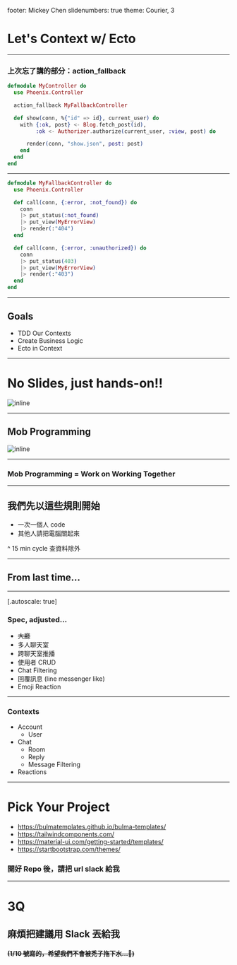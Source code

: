 footer: Mickey Chen
slidenumbers: true
theme: Courier, 3

# Let's Context w/ Ecto

---

### 上次忘了講的部分：action_fallback

```elixir
defmodule MyController do
  use Phoenix.Controller

  action_fallback MyFallbackController

  def show(conn, %{"id" => id}, current_user) do
    with {:ok, post} <- Blog.fetch_post(id),
         :ok <- Authorizer.authorize(current_user, :view, post) do

      render(conn, "show.json", post: post)
    end
  end
end

```

---

```elixir
defmodule MyFallbackController do
  use Phoenix.Controller

  def call(conn, {:error, :not_found}) do
    conn
    |> put_status(:not_found)
    |> put_view(MyErrorView)
    |> render(:"404")
  end

  def call(conn, {:error, :unauthorized}) do
    conn
    |> put_status(403)
    |> put_view(MyErrorView)
    |> render(:"403")
  end
end
```

---

## Goals

- TDD Our Contexts
- Create Business Logic
- Ecto in Context

---

# No Slides, just hands-on!!

![inline](https://media.giphy.com/media/3ogwFMaJh9SIPOz1Cw/giphy.gif)

---

## Mob Programming

![inline](https://www.youtube.com/watch?v=jhImlR4_Vto)

---

### Mob Programming = Work on Working Together

---

## 我們先以這些規則開始

- 一次一個人 code
- 其他人請把電腦關起來

^
15 min cycle
查資料除外

---

## From last time...

---
[.autoscale: true]

### Spec, adjusted...

- ~~大廳~~
- 多人聊天室
- 跨聊天室推播
- 使用者 CRUD
- Chat Filtering
- 回覆訊息 (line messenger like)
- Emoji Reaction

---

### Contexts

- Account
  - User
- Chat
  - Room
  - Reply
  - Message Filtering
- Reactions

---

# Pick Your Project

- https://bulmatemplates.github.io/bulma-templates/
- https://tailwindcomponents.com/
- https://material-ui.com/getting-started/templates/
- https://startbootstrap.com/themes/

### 開好 Repo 後，請把 url slack 給我

---

# 3Q
## 麻煩把建議用 Slack 丟給我

#### ~~(1/10 號寫的，希望我們不會被禿子拖下水...🙏)~~
